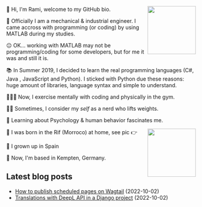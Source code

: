<p><img align="right" height="128" src="https://www.ramiboutas.com/images/me/myface.png" width="128"/></p>
<p>👋 Hi, I'm Rami, welcome to my GitHub bio.</p>
<p>👷 Officially I am a mechanical &amp; industrial engineer. I came accross with programming (or coding) by using MATLAB during my studies.</p>
<p>😐 OK... working with MATLAB may not be programming/coding for some developers, but for me it was and still it is. </p>
<p>📚 In Summer 2019, I decided to learn the real programming languages (C#, Java , JavaScript and Python). I sticked with Python due these reasons: huge amount of libraries, language syntax and simple to understand.</p>
<p>👨🏽‍💻 Now, I exercise mentally with coding and physically in the gym.</p>
<p>🏋️‍♀️ Sometimes, I consider my <em>self</em> as a nerd who lifts weights. </p>
<p>🧠 Learning about Psychology &amp; human behavior fascinates me.</p>
<p><img align="right" height="128" src="https://www.ramiboutas.com/images/me/birthlocation.jpg" width="128"/></p>
<p>🐣 I was born in the Rif (Morroco) at home, see pic 👉</p>
<p>🏫 I grown up in Spain</p>
<p>🚞 Now, I'm based in Kempten, Germany.</p>

## Latest blog posts

* [How to publish scheduled pages on Wagtail](https://www.ramiboutas.com/articles/wagtail/how-to-publish-scheduled-pages-on-wagtail.html) (2022-10-02)
* [Translations with DeepL API in a Django project](https://www.ramiboutas.com/articles/django/translations-with-deepl-api-in-a-django-project.html) (2022-10-02)